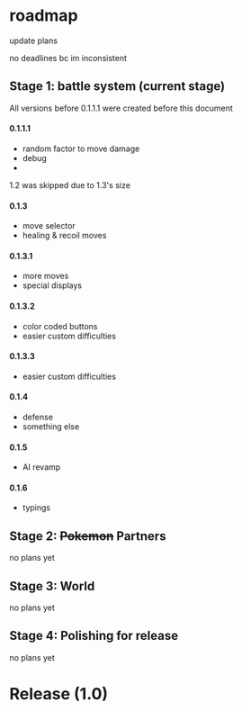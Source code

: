 # roadmap
update plans

no deadlines bc im inconsistent
## Stage 1: battle system (current stage)
All versions before 0.1.1.1 were created before this document
#### 0.1.1.1
- random factor to move damage
- debug
- 
1.2 was skipped due to 1.3's size
#### 0.1.3
- move selector
- healing & recoil moves
#### 0.1.3.1
- more moves
- special displays
#### 0.1.3.2
- color coded buttons
- easier custom difficulties
#### 0.1.3.3
- easier custom difficulties
#### 0.1.4
- defense
- something else
#### 0.1.5
- AI revamp
#### 0.1.6
- typings
## Stage 2: ~~Pokemon~~ Partners
no plans yet
## Stage 3: World
no plans yet
## Stage 4: Polishing for release
no plans yet
# Release (1.0)
